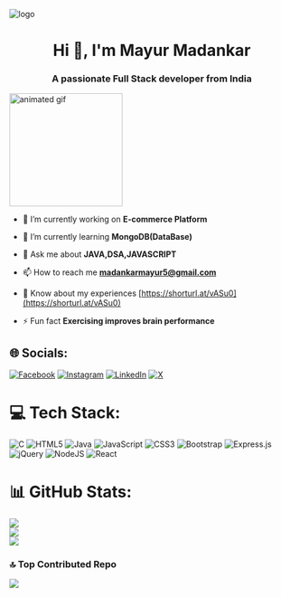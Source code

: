 
![logo](https://user-images.githubusercontent.com/10498744/210012254-234538ff-d198-48aa-8964-37e6fd45d227.gif)
<h1 align="center">Hi 👋, I'm Mayur Madankar</h1>
<h3 align="center">A passionate Full Stack developer from India</h3>

<p align="left"> 
  <img src="https://i.pinimg.com/originals/81/17/8b/81178b47a8598f0c81c4799f2cdd4057.gif" alt="animated gif" width="200" height="200"> 
</p>

- 🔭 I’m currently working on **E-commerce Platform**

- 🌱 I’m currently learning **MongoDB(DataBase)**

- 💬 Ask me about **JAVA,DSA,JAVASCRIPT**

- 📫 How to reach me **madankarmayur5@gmail.com**

- 📄 Know about my experiences [https://shorturl.at/vASu0](https://shorturl.at/vASu0)

- ⚡ Fun fact **Exercising improves brain performance**
  
## 🌐 Socials:
[![Facebook](https://img.shields.io/badge/Facebook-%231877F2.svg?logo=Facebook&logoColor=white)](https://facebook.com/mayurmadankar) [![Instagram](https://img.shields.io/badge/Instagram-%23E4405F.svg?logo=Instagram&logoColor=white)](https://instagram.com/https://www.instagram.com/mayur_madankar/) [![LinkedIn](https://img.shields.io/badge/LinkedIn-%230077B5.svg?logo=linkedin&logoColor=white)](https://linkedin.com/in/https://www.linkedin.com/in/mayur-madankar) [![X](https://img.shields.io/badge/X-black.svg?logo=X&logoColor=white)](https://x.com/https://x.com/madankarmayur5) 

# 💻 Tech Stack:
![C](https://img.shields.io/badge/c-%2300599C.svg?style=for-the-badge&logo=c&logoColor=white) ![HTML5](https://img.shields.io/badge/html5-%23E34F26.svg?style=for-the-badge&logo=html5&logoColor=white) ![Java](https://img.shields.io/badge/java-%23ED8B00.svg?style=for-the-badge&logo=openjdk&logoColor=white) ![JavaScript](https://img.shields.io/badge/javascript-%23323330.svg?style=for-the-badge&logo=javascript&logoColor=%23F7DF1E) ![CSS3](https://img.shields.io/badge/css3-%231572B6.svg?style=for-the-badge&logo=css3&logoColor=white) ![Bootstrap](https://img.shields.io/badge/bootstrap-%238511FA.svg?style=for-the-badge&logo=bootstrap&logoColor=white) ![Express.js](https://img.shields.io/badge/express.js-%23404d59.svg?style=for-the-badge&logo=express&logoColor=%2361DAFB) ![jQuery](https://img.shields.io/badge/jquery-%230769AD.svg?style=for-the-badge&logo=jquery&logoColor=white) ![NodeJS](https://img.shields.io/badge/node.js-6DA55F?style=for-the-badge&logo=node.js&logoColor=white) ![React](https://img.shields.io/badge/react-%2320232a.svg?style=for-the-badge&logo=react&logoColor=%2361DAFB)
# 📊 GitHub Stats:
![](https://github-readme-stats.vercel.app/api?username=mayurmadankar&theme=dark&hide_border=false&include_all_commits=false&count_private=false)<br/>
![](https://github-readme-streak-stats.herokuapp.com/?user=mayurmadankar&theme=dark&hide_border=false)<br/>
![](https://github-readme-stats.vercel.app/api/top-langs/?username=mayurmadankar&theme=dark&hide_border=false&include_all_commits=false&count_private=false&layout=compact)

### 🔝 Top Contributed Repo
![](https://github-contributor-stats.vercel.app/api?username=mayurmadankar&limit=5&theme=dark&combine_all_yearly_contributions=true)


<!-- Proudly created with GPRM ( https://gprm.itsvg.in ) -->
